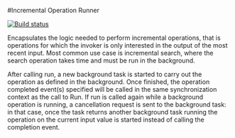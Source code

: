 #Incremental Operation Runner

[![Build status](https://ci.appveyor.com/api/projects/status/ioj46pcr3n40xpt4/branch/master?svg=true)](https://ci.appveyor.com/project/albertofustinoni/incrementaloperationrunner/branch/master)

Encapsulates the logic needed to perform incremental operations, that is operations for which the invoker is only interested in the output of the most recent input.
Most common use case is incremental search, where the search operation takes time and must be run in the background.

After calling run, a new background task is started to carry out the operation as defined in the background.
Once finished, the operation completed event(s) specified will be called in the same synchronization context as the call to Run.
If run is called again while a background operation is running, a cancellation request is sent to the background task:
in that case, once the task returns another background task running the operation on the current input value is started instead of calling the completion event.
